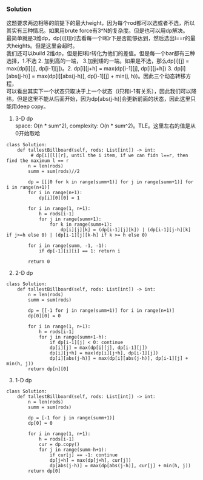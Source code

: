 ### Solution
这题要求两边相等的前提下的最大height，因为每个rod都可以选或者不选，所以其实有三种情况。如果用brute force有3^N的复杂度。但是也可以用dp解决。<br />
最简单就是3维dp，dp[i][l][r]去看每一个l和r下是否能够达到，然后选出l==r的最大heights。但是这里会超时。<br />
我们还可以build 2维dp，但是把l和r转化为他们的差值。但是每一个bar都有三种选择，1.不选 2. 加到高的一端， 3.加到矮的一端。如果是不选，那么dp[i][j] = max(dp[i][j], dp[i-1][j])。2. dp[i][j+h] = max(dp[i-1][j], dp[i][j+h]) 3. dp[i][abs(j-h)] = max(dp[i][abs(j-h)], dp[i-1][j] + min(j, h))。因此三个动态转移方程，<br />
可以看出其实下一个状态只取决于上一个状态（i只和i-1有关系），因此我们可以降纬，但是这里不能从后面开始，因为dp[abs(j-h)]会更新前面的状态，因此这里只能用deep copy。<br />
1. 3-D dp <br />
space: O(n * sum^2), complexity: O(n * sum^2)。TLE。这里左右的值是从0开始取哈
```
class Solution:
    def tallestBillboard(self, rods: List[int]) -> int:
         # dp[i][l][r], until the i item, if we can fidn l==r, then find the maximum l == r
        n = len(rods)
        summ = sum(rods)//2
        
        dp = [[[0 for k in range(summ+1)] for j in range(summ+1)] for i in range(n+1)]
        for i in range(n+1):
            dp[i][0][0] = 1
        
        for i in range(1, n+1):
            h = rods[i-1]
            for j in range(summ+1):
                for k in range(summ+1):
                    dp[i][j][k] = (dp[i-1][j][k]) | (dp[i-1][j-h][k] if j>=h else 0) | (dp[i-1][j][k-h] if k >= h else 0)
        
        for i in range(summ, -1, -1):
            if dp[-1][i][i] == 1: return i
        
        return 0
```
2. 2-D dp <br />
```
class Solution:
    def tallestBillboard(self, rods: List[int]) -> int:
        n = len(rods)
        summ = sum(rods)
        
        dp = [[-1 for j in range(summ+1)] for i in range(n+1)]
        dp[0][0] = 0
        
        for i in range(1, n+1):
            h = rods[i-1]
            for j in range(summ+1-h):
                if dp[i-1][j] < 0: continue
                dp[i][j] = max(dp[i][j], dp[i-1][j])
                dp[i][j+h] = max(dp[i][j+h], dp[i-1][j])
                dp[i][abs(j-h)] = max(dp[i][abs(j-h)], dp[i-1][j] + min(h, j))
        return dp[n][0]
```
3. 1-D dp
```
class Solution:
    def tallestBillboard(self, rods: List[int]) -> int:
        n = len(rods)
        summ = sum(rods)
        
        dp = [-1 for j in range(summ+1)]
        dp[0] = 0
        
        for i in range(1, n+1):
            h = rods[i-1]
            cur = dp.copy()
            for j in range(summ-h+1):
                if cur[j] == -1: continue
                dp[j+h] = max(dp[j+h], cur[j])
                dp[abs(j-h)] = max(dp[abs(j-h)], cur[j] + min(h, j))
        return dp[0]
```